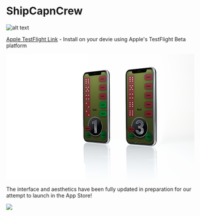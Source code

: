 # ShipCapnCrew

![alt text](https://danpayne.info/scc.png)

[Apple TestFlight Link](https://testflight.apple.com/join/KTEswE8W)  -  Install on your devie using Apple's TestFlight Beta platform

![alt text](https://raw.githubusercontent.com/dpayne5532/ShipCapnCrew/master/portfolioMockup.png)


The interface and aesthetics have been fully updated in preparation for our attempt to launch in the App Store! 

![](https://github.com/dpayne5532/ShipCapnCrew/blob/master/newInt.png?raw=true)
